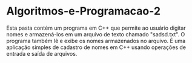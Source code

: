 # Algoritmos-e-Programacao-2
Esta pasta contém um programa em C++ que permite ao usuário digitar nomes e armazená-los em um arquivo de texto chamado "sadsd.txt". O programa também lê e exibe os nomes armazenados no arquivo. É uma aplicação simples de cadastro de nomes em C++ usando operações de entrada e saída de arquivos.
